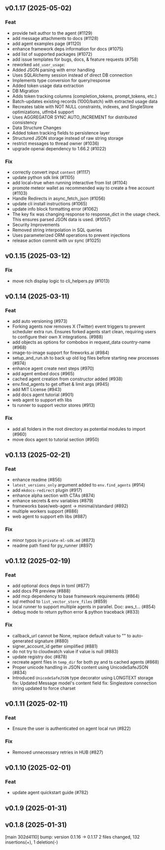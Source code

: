 ## v0.1.17 (2025-05-02)

### Feat

- provide twit author to the agent  (#1129)
- add message attachments to docs (#1128)
- add agent examples page (#1120)
- enhance framework deps information for docs (#1075)
- add list of supported packages (#1072)
- add issue templates for bugs, docs, & feature requests (#758)
- reworked `add_user_usage`:
- Added JSON parsing with error handling
- Uses SQLAlchemy session instead of direct DB connection
- Implements type conversion for query/response
- Added token usage data extraction
- DB Migration
- Adds token tracking columns (completion_tokens, prompt_tokens, etc.)
- Batch-updates existing records (1000/batch) with extracted usage data
- Recreates table with NOT NULL constraints, indexes, and SingleStore optimizations, utfmb4 support
- Uses AGGREGATOR SYNC AUTO_INCREMENT for distributed consistency
- Data Structure Changes
- Added token tracking fields to persistence layer
- Structured JSON storage instead of raw string storage
- restrict messages to thread owner (#1036)
- upgrade openai dependency to 1.66.2 (#1022)

### Fix

- correctly convert input `content` (#1117)
- update python sdk link (#1105)
- add local=true when running interactive from list (#1104)
- promote meteor wallet as recommended way to create a free account (#1103)
- Handle Redirects in async_fetch_json (#1056)
- update cli install instructions (#1065)
- update info block formatting error (#1062)
- The key fix was changing response to response_dict in the usage check. This ensures parsed JSON data is used. (#1057)
- Security Improvements
- Removed string interpolation in SQL queries
- Uses parameterized ORM operations to prevent injections
- release action commit with uv sync (#1025)

## v0.1.15 (2025-03-12)

### Fix

- move rich display logic to cli_helpers.py (#1013)

## v0.1.14 (2025-03-11)

### Feat

- add auto versioning (#973)
- Forking agents now removes X (Twitter) event triggers to prevent scheduler extra run. Ensures forked agents start clean, requiring users to configure their own X integrations. (#988)
- add objects as options for combobox in request_data country-name (#968)
- image-to-image support for fireworks.ai (#984)
- setup_and_run.sh to back up old log files before starting new processes (#974)
- enhance agent create next steps (#970)
- add agent embed docs (#965)
- cached agent creation from constructor added (#938)
- env.find_agents to get offset & limit args (#945)
- add MIT License (#943)
- add docs agent tutorial (#901)
- web agent to support eth libs
- ts runner to support vector stores (#913)

### Fix

- add all folders in the root directory as potential modules to import (#960)
- move docs agent to tutorial section (#950)

## v0.1.13 (2025-02-21)

### Feat

- enhance readme (#856)
- `latest_versions_only` argument added to `env.find_agents` (#914)
- add `mkdocs-redirect` plugin (#917)
- enhance alpha section with CTAs (#874)
- enhance secrets & env variables (#879)
- frameworks base/web-agent -> minimal/standard (#892)
- multiple workers support (#886)
- web agent to support eth libs (#887)

### Fix

- minor typos in `private-ml-sdk.md` (#873)
- readme path fixed for py_runner (#897)

## v0.1.12 (2025-02-19)

### Feat

- add optional docs deps in toml (#877)
- add docs PR preview (#888)
- add mcp dependency to base framework requirements (#864)
- sql method to `list_vector_store_files` (#859)
- local runner to support multiple agents in parallel. Doc: aws_t… (#854)
- debug mode to return python error & python traceback (#833)

### Fix

- callback_url cannot be None, replace default value to "" to auto-generated signature (#880)
- signer_account_id getter simplified (#881)
- do not try to cloudwatch value if value is null (#883)
- update registry doc (#878)
- recreate agent files in `temp_dir` for both py and ts cached agents (#868)
- Proper unicode handling in JSON content using UnicodeSafeJSON (#834)
- Introduced `UnicodeSafeJSON` type decorator using LONGTEXT storage
fix: Updated Message model's content field
fix: Singlestore connection string updated to force charset

## v0.1.11 (2025-02-11)

### Feat

- Ensure the user is authenticated on agent local run (#822)

### Fix

- Removed unnecessary retries in HUB (#827)

## v0.1.10 (2025-02-01)

### Feat

- update agent quickstart guide (#782)

## v0.1.9 (2025-01-31)

## v0.1.8 (2025-01-31)

[main 302d4110] bump: version 0.1.16 → 0.1.17
 2 files changed, 132 insertions(+), 1 deletion(-)


